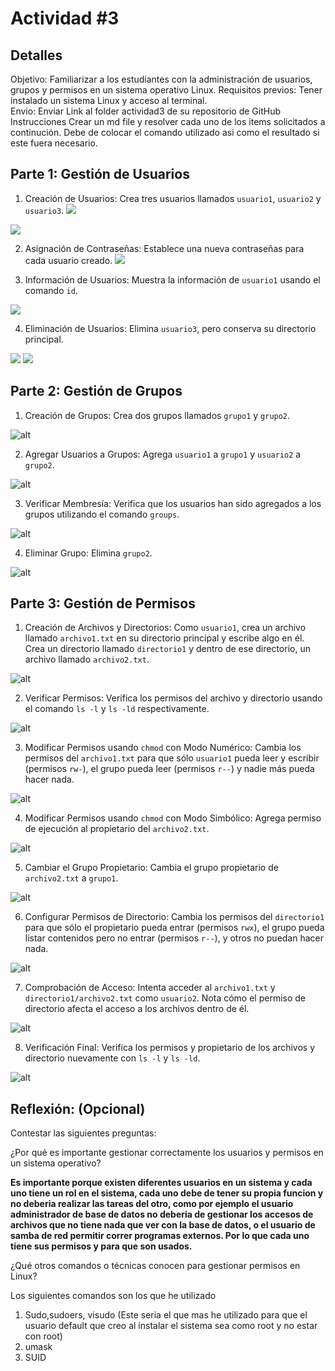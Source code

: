 # Actividad #3

## Detalles
Objetivo: Familiarizar a los estudiantes con la administración de usuarios, grupos y permisos en un sistema operativo Linux.
Requisitos previos: Tener instalado un sistema Linux y acceso al terminal.  
Envio: Enviar Link al folder actividad3 de su repositorio de GitHub
Instrucciones
Crear un md file y resolver cada uno de los items solicitados a continución. Debe de colocar el comando utilizado asi como el resultado si este fuera necesario. 

## Parte 1: Gestión de Usuarios
1. Creación de Usuarios: Crea tres usuarios llamados `usuario1`, `usuario2` y `usuario3`.
![](./img/Captura%20de%20pantalla%20de%202024-08-04%2022-05-21.png)

![](./img/Captura%20de%20pantalla%20de%202024-08-04%2022-06-13.png)

2. Asignación de Contraseñas: Establece una nueva contraseñas para cada usuario creado.
![](./img/Captura%20de%20pantalla%20de%202024-08-04%2022-09-04.png)

3. Información de Usuarios: Muestra la información de `usuario1` usando el comando `id`.

![](./img/Captura%20de%20pantalla%20de%202024-08-04%2022-10-18.png)

4. Eliminación de Usuarios: Elimina `usuario3`, pero conserva su directorio principal.

![](./img/Captura%20de%20pantalla%20de%202024-08-04%2022-22-48.png)
![](./img/Captura%20de%20pantalla%20de%202024-08-04%2022-28-47.png)

## Parte 2: Gestión de Grupos
1. Creación de Grupos: Crea dos grupos llamados `grupo1` y `grupo2`.

![alt](./img/Captura%20de%20pantalla%20de%202024-08-04%2022-30-23.png)

2. Agregar Usuarios a Grupos: Agrega `usuario1` a `grupo1` y `usuario2` a `grupo2`.

![alt](./img/Captura%20de%20pantalla%20de%202024-08-04%2022-35-23.png)

3. Verificar Membresía: Verifica que los usuarios han sido agregados a los grupos utilizando el comando `groups`.

![alt](./img/Captura%20de%20pantalla%20de%202024-08-04%2022-38-42.png)

4. Eliminar Grupo: Elimina `grupo2`.

![alt](./img/Captura%20de%20pantalla%20de%202024-08-04%2022-41-45.png)



## Parte 3: Gestión de Permisos
1. Creación de Archivos y Directorios: Como `usuario1`, crea un archivo llamado `archivo1.txt` en su directorio principal y escribe algo en él.
Crea un directorio llamado `directorio1` y dentro de ese directorio, un archivo llamado `archivo2.txt`.

![alt](./img/Captura%20de%20pantalla%20de%202024-08-04%2023-03-33.png)

2. Verificar Permisos: Verifica los permisos del archivo y directorio usando el comando `ls -l` y `ls -ld` respectivamente.

![alt](./img/Captura%20de%20pantalla%20de%202024-08-04%2023-07-03.png)

3. Modificar Permisos usando `chmod` con Modo Numérico: Cambia los permisos del `archivo1.txt` para que sólo `usuario1` pueda leer y escribir (permisos `rw-`), el grupo pueda leer (permisos `r--`) y nadie más pueda hacer nada.

![alt](./img/Captura%20de%20pantalla%20de%202024-08-04%2023-11-02.png)

4. Modificar Permisos usando `chmod` con Modo Simbólico: Agrega permiso de ejecución al propietario del `archivo2.txt`.

![alt](./img/Captura%20de%20pantalla%20de%202024-08-04%2023-17-11.png)

5. Cambiar el Grupo Propietario: Cambia el grupo propietario de `archivo2.txt` a `grupo1`.

![alt](./img/Captura%20de%20pantalla%20de%202024-08-04%2023-19-37.png)

6. Configurar Permisos de Directorio: Cambia los permisos del `directorio1` para que sólo el propietario pueda entrar (permisos `rwx`), el grupo pueda listar contenidos pero no entrar (permisos `r--`), y otros no puedan hacer nada.

![alt](./img/Captura%20de%20pantalla%20de%202024-08-04%2023-21-41.png)

7. Comprobación de Acceso: Intenta acceder al `archivo1.txt` y `directorio1/archivo2.txt` como `usuario2`. Nota cómo el permiso de directorio afecta el acceso a los archivos dentro de él.

![alt](./img/Captura%20de%20pantalla%20de%202024-08-04%2023-26-00.png)

8. Verificación Final: Verifica los permisos y propietario de los archivos y directorio nuevamente con `ls -l` y `ls -ld`.

![alt](./img/Captura%20de%20pantalla%20de%202024-08-04%2023-26-47.png)

## Reflexión: (Opcional)
Contestar las siguientes preguntas:

¿Por qué es importante gestionar correctamente los usuarios y permisos en un sistema operativo?

**Es importante porque existen diferentes usuarios en un sistema y cada uno tiene un rol en el sistema, cada uno debe de tener su propia funcion y no deberia realizar las tareas del otro, como por ejemplo el usuario administrador de base de datos no deberia de gestionar los accesos de archivos que no tiene nada que ver con la base de datos, o el usuario de samba de red permitir correr programas externos. Por lo que cada uno tiene sus permisos y para que son usados.**

¿Qué otros comandos o técnicas conocen para gestionar permisos en Linux?

Los siguientes comandos son los que he utilizado  
1. Sudo,sudoers, visudo (Este seria el que mas he utilizado para que el usuario default que creo al instalar el sistema sea como root y no estar con root)
2. umask
3. SUID
